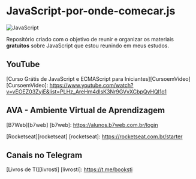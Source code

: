 # JavaScript-por-onde-comecar.js
![JavaScript](https://cdn-images-1.medium.com/max/1200/1*H-25KB7EbSHjv70HXrdl6w.png)

Repositório criado com o objetivo de reunir e organizar os materiais **gratuitos** sobre JavaScript que estou reunindo em meus estudos.

## YouTube

[Curso Grátis de JavaScript e ECMAScript para Iniciantes][CursoemVideo]
[CursoemVideo]: 
https://www.youtube.com/watch?v=vEOEZ03ZyiE&list=PLHz_AreHm4dlsK3Nr9GVvXCbpQyHQl1o1

## AVA - Ambiente Virtual de Aprendizagem

[B7Web][b7web]
[b7web]: 
https://alunos.b7web.com.br/login

[Rocketseat][rocketseat]
[rocketseat]: 
https://rocketseat.com.br/starter

## Canais no Telegram

[Livros de TI][livrosti]
[livrosti]: 
https://t.me/booksti

